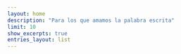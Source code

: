 ```yaml
---
layout: home
description: "Para los que amamos la palabra escrita"
limit: 10
show_excerpts: true
entries_layout: list
---
```

